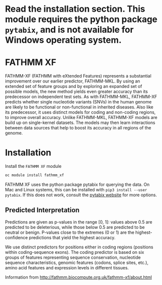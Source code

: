 # Read the installation section. This module requires the python package `pytabix`, and is not available for Windows operating system.

# FATHMM XF 

FATHMM-XF (FATHMM with eXtended Features) represents a substantial improvement over our earlier predictor, FATHMM-MKL. By using an extended set of feature groups and by exploring an expanded set of possible models, the new method yields even greater accuracy than its predecessor on independent test sets. As with FATHMM-MKL, FATHMM-XF predicts whether single nucleotide variants (SNVs) in the human genome are likely to be functional or non-functional in inherited diseases. Also like its predecessor, it uses distinct models for coding and non-coding regions, to improve overall accuracy. Unlike FATHMM-MKL, FATHMM-XF models are build up on single-kernel datasets. The models may then learn interactions between data sources that help to boost its accuracy in all regions of the genome.

# Installation

Install the `FATHMM XF` module

```bash
oc module install fathmm_xf
```
FATHMM XF uses the python package pytabix for querying the data. On Mac and Linux systems, this can be installed with `pip3 install --user pytabix`. If this does not work, consult the [pytabix website](https://pypi.org/project/pytabix/) for more options.

## Predicted Interpretation

Predictions are given as p-values in the range [0, 1]: values above 0.5 are predicted to be deleterious, while those below 0.5 are predicted to be neutral or benign. P-values close to the extremes (0 or 1) are the highest-confidence predictions that yield the highest accuracy.

We use distinct predictors for positions either in coding regions (positions within coding-sequence exons). The coding predictor is based on six groups of features representing sequence conservation, nucleotide sequence characteristics, genomic features (codons, splice sites, etc.), amino acid features and expression levels in different tissues. 

Information from http://fathmm.biocompute.org.uk/fathmm-xf/about.html
